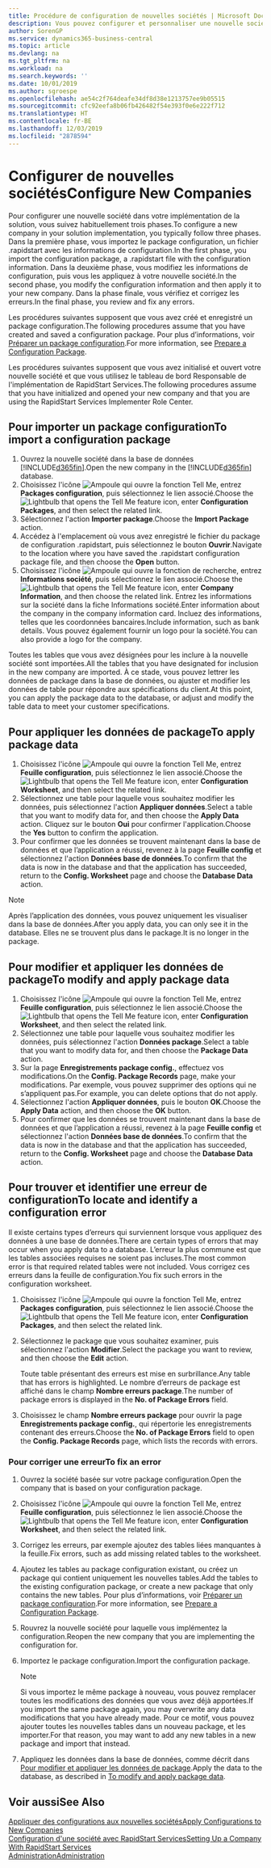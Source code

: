 ```yaml
---
title: Procédure de configuration de nouvelles sociétés | Microsoft Docs
description: Vous pouvez configurer et personnaliser une nouvelle société que vous avez créée. Pour détailler votre implémentation, vous procédez en trois phases pour terminer votre configuration.
author: SorenGP
ms.service: dynamics365-business-central
ms.topic: article
ms.devlang: na
ms.tgt_pltfrm: na
ms.workload: na
ms.search.keywords: ''
ms.date: 10/01/2019
ms.author: sgroespe
ms.openlocfilehash: ae54c2f764deafe34df8d38e1213757ee9b05515
ms.sourcegitcommit: cfc92eefa8b06fb426482f54e393f0e6e222f712
ms.translationtype: HT
ms.contentlocale: fr-BE
ms.lasthandoff: 12/03/2019
ms.locfileid: "2878594"
---
```

# <a name="configure-new-companies"></a><span data-ttu-id="c1ad0-104">Configurer de nouvelles sociétés</span><span class="sxs-lookup"><span data-stu-id="c1ad0-104">Configure New Companies</span></span>
<span data-ttu-id="c1ad0-105">Pour configurer une nouvelle société dans votre implémentation de la solution, vous suivez habituellement trois phases.</span><span class="sxs-lookup"><span data-stu-id="c1ad0-105">To configure a new company in your solution implementation, you typically follow three phases.</span></span> <span data-ttu-id="c1ad0-106">Dans la première phase, vous importez le package configuration, un fichier .rapidstart avec les informations de configuration.</span><span class="sxs-lookup"><span data-stu-id="c1ad0-106">In the first phase, you import the configuration package, a .rapidstart file with the configuration information.</span></span> <span data-ttu-id="c1ad0-107">Dans la deuxième phase, vous modifiez les informations de configuration, puis vous les appliquez à votre nouvelle société.</span><span class="sxs-lookup"><span data-stu-id="c1ad0-107">In the second phase, you modify the configuration information and then apply it to your new company.</span></span> <span data-ttu-id="c1ad0-108">Dans la phase finale, vous vérifiez et corrigez les erreurs.</span><span class="sxs-lookup"><span data-stu-id="c1ad0-108">In the final phase, you review and fix any errors.</span></span>  

<span data-ttu-id="c1ad0-109">Les procédures suivantes supposent que vous avez créé et enregistré un package configuration.</span><span class="sxs-lookup"><span data-stu-id="c1ad0-109">The following procedures assume that you have created and saved a configuration package.</span></span> <span data-ttu-id="c1ad0-110">Pour plus d’informations, voir [Préparer un package configuration](admin-how-to-prepare-a-configuration-package.md).</span><span class="sxs-lookup"><span data-stu-id="c1ad0-110">For more information, see [Prepare a Configuration Package](admin-how-to-prepare-a-configuration-package.md).</span></span>  

<span data-ttu-id="c1ad0-111">Les procédures suivantes supposent que vous avez initialisé et ouvert votre nouvelle société et que vous utilisez le tableau de bord Responsable de l'implémentation de RapidStart Services.</span><span class="sxs-lookup"><span data-stu-id="c1ad0-111">The following procedures assume that you have initialized and opened your new company and that you are using the RapidStart Services Implementer Role Center.</span></span>

## <a name="to-import-a-configuration-package"></a><span data-ttu-id="c1ad0-112">Pour importer un package configuration</span><span class="sxs-lookup"><span data-stu-id="c1ad0-112">To import a configuration package</span></span>  
1. <span data-ttu-id="c1ad0-113">Ouvrez la nouvelle société dans la base de données [!INCLUDE[d365fin](includes/d365fin_md.md)].</span><span class="sxs-lookup"><span data-stu-id="c1ad0-113">Open the new company in the [!INCLUDE[d365fin](includes/d365fin_md.md)] database.</span></span>  
2. <span data-ttu-id="c1ad0-114">Choisissez l'icône ![Ampoule qui ouvre la fonction Tell Me](media/ui-search/search_small.png "Dites-moi ce que vous voulez faire"), entrez **Packages configuration**, puis sélectionnez le lien associé.</span><span class="sxs-lookup"><span data-stu-id="c1ad0-114">Choose the ![Lightbulb that opens the Tell Me feature](media/ui-search/search_small.png "Tell me what you want to do") icon, enter **Configuration Packages**, and then select the related link.</span></span>  
3. <span data-ttu-id="c1ad0-115">Sélectionnez l'action **Importer package**.</span><span class="sxs-lookup"><span data-stu-id="c1ad0-115">Choose the **Import Package** action.</span></span>  
4. <span data-ttu-id="c1ad0-116">Accédez à l'emplacement où vous avez enregistré le fichier du package de configuration .rapidstart, puis sélectionnez le bouton **Ouvrir**.</span><span class="sxs-lookup"><span data-stu-id="c1ad0-116">Navigate to the location where you have saved the .rapidstart configuration package file, and then choose the **Open** button.</span></span>  
5. <span data-ttu-id="c1ad0-117">Choisissez l'icône ![Ampoule qui ouvre la fonction de recherche](media/ui-search/search_small.png "Dites-moi ce que vous voulez faire"), entrez **Informations société**, puis sélectionnez le lien associé.</span><span class="sxs-lookup"><span data-stu-id="c1ad0-117">Choose the ![Lightbulb that opens the Tell Me feature](media/ui-search/search_small.png "Tell me what you want to do") icon, enter **Company Information**, and then choose the related link.</span></span> <span data-ttu-id="c1ad0-118">Entrez les informations sur la société dans la fiche Informations société.</span><span class="sxs-lookup"><span data-stu-id="c1ad0-118">Enter information about the company in the company information card.</span></span> <span data-ttu-id="c1ad0-119">Incluez des informations, telles que les coordonnées bancaires.</span><span class="sxs-lookup"><span data-stu-id="c1ad0-119">Include information, such as bank details.</span></span> <span data-ttu-id="c1ad0-120">Vous pouvez également fournir un logo pour la société.</span><span class="sxs-lookup"><span data-stu-id="c1ad0-120">You can also provide a logo for the company.</span></span>  

<span data-ttu-id="c1ad0-121">Toutes les tables que vous avez désignées pour les inclure à la nouvelle société sont importées.</span><span class="sxs-lookup"><span data-stu-id="c1ad0-121">All the tables that you have designated for inclusion in the new company are imported.</span></span> <span data-ttu-id="c1ad0-122">À ce stade, vous pouvez lettrer les données de package dans la base de données, ou ajuster et modifier les données de table pour répondre aux spécifications du client.</span><span class="sxs-lookup"><span data-stu-id="c1ad0-122">At this point, you can apply the package data to the database, or adjust and modify the table data to meet your customer specifications.</span></span>  

## <a name="to-apply-package-data"></a><span data-ttu-id="c1ad0-123">Pour appliquer les données de package</span><span class="sxs-lookup"><span data-stu-id="c1ad0-123">To apply package data</span></span>  
1. <span data-ttu-id="c1ad0-124">Choisissez l'icône ![Ampoule qui ouvre la fonction Tell Me](media/ui-search/search_small.png "Dites-moi ce que vous voulez faire"), entrez **Feuille configuration**, puis sélectionnez le lien associé.</span><span class="sxs-lookup"><span data-stu-id="c1ad0-124">Choose the ![Lightbulb that opens the Tell Me feature](media/ui-search/search_small.png "Tell me what you want to do") icon, enter **Configuration Worksheet**, and then select the related link.</span></span>  
2. <span data-ttu-id="c1ad0-125">Sélectionnez une table pour laquelle vous souhaitez modifier les données, puis sélectionnez l'action **Appliquer données**.</span><span class="sxs-lookup"><span data-stu-id="c1ad0-125">Select a table that you want to modify data for, and then choose the **Apply Data** action.</span></span> <span data-ttu-id="c1ad0-126">Cliquez sur le bouton **Oui** pour confirmer l'application.</span><span class="sxs-lookup"><span data-stu-id="c1ad0-126">Choose the **Yes** button to confirm the application.</span></span>
3. <span data-ttu-id="c1ad0-127">Pour confirmer que les données se trouvent maintenant dans la base de données et que l’application a réussi, revenez à la page **Feuille config** et sélectionnez l'action **Données base de données**.</span><span class="sxs-lookup"><span data-stu-id="c1ad0-127">To confirm that the data is now in the database and that the application has succeeded, return to the **Config. Worksheet** page and choose the **Database Data** action.</span></span>  

> [!NOTE]  
>  <span data-ttu-id="c1ad0-128">Après l’application des données, vous pouvez uniquement les visualiser dans la base de données.</span><span class="sxs-lookup"><span data-stu-id="c1ad0-128">After you apply data, you can only see it in the database.</span></span> <span data-ttu-id="c1ad0-129">Elles ne se trouvent plus dans le package.</span><span class="sxs-lookup"><span data-stu-id="c1ad0-129">It is no longer in the package.</span></span>  

## <a name="to-modify-and-apply-package-data"></a><span data-ttu-id="c1ad0-130">Pour modifier et appliquer les données de package</span><span class="sxs-lookup"><span data-stu-id="c1ad0-130">To modify and apply package data</span></span>  
1. <span data-ttu-id="c1ad0-131">Choisissez l'icône ![Ampoule qui ouvre la fonction Tell Me](media/ui-search/search_small.png "Dites-moi ce que vous voulez faire"), entrez **Feuille configuration**, puis sélectionnez le lien associé.</span><span class="sxs-lookup"><span data-stu-id="c1ad0-131">Choose the ![Lightbulb that opens the Tell Me feature](media/ui-search/search_small.png "Tell me what you want to do") icon, enter **Configuration Worksheet**, and then select the related link.</span></span>  
2. <span data-ttu-id="c1ad0-132">Sélectionnez une table pour laquelle vous souhaitez modifier les données, puis sélectionnez l'action **Données package**.</span><span class="sxs-lookup"><span data-stu-id="c1ad0-132">Select a table that you want to modify data for, and then choose the **Package Data** action.</span></span>  
3. <span data-ttu-id="c1ad0-133">Sur la page **Enregistrements package config.**, effectuez vos modifications.</span><span class="sxs-lookup"><span data-stu-id="c1ad0-133">On the **Config. Package Records** page, make your modifications.</span></span> <span data-ttu-id="c1ad0-134">Par exemple, vous pouvez supprimer des options qui ne s’appliquent pas.</span><span class="sxs-lookup"><span data-stu-id="c1ad0-134">For example, you can delete options that do not apply.</span></span>  
4. <span data-ttu-id="c1ad0-135">Sélectionnez l'action **Appliquer données**, puis le bouton **OK**.</span><span class="sxs-lookup"><span data-stu-id="c1ad0-135">Choose the **Apply Data** action, and then choose the **OK** button.</span></span>  
5. <span data-ttu-id="c1ad0-136">Pour confirmer que les données se trouvent maintenant dans la base de données et que l’application a réussi, revenez à la page **Feuille config** et sélectionnez l'action **Données base de données**.</span><span class="sxs-lookup"><span data-stu-id="c1ad0-136">To confirm that the data is now in the database and that the application has succeeded, return to the **Config. Worksheet** page and choose the **Database Data** action.</span></span>  

## <a name="to-locate-and-identify-a-configuration-error"></a><span data-ttu-id="c1ad0-137">Pour trouver et identifier une erreur de configuration</span><span class="sxs-lookup"><span data-stu-id="c1ad0-137">To locate and identify a configuration error</span></span>  
<span data-ttu-id="c1ad0-138">Il existe certains types d’erreurs qui surviennent lorsque vous appliquez des données à une base de données.</span><span class="sxs-lookup"><span data-stu-id="c1ad0-138">There are certain types of errors that may occur when you apply data to a database.</span></span> <span data-ttu-id="c1ad0-139">L’erreur la plus commune est que les tables associées requises ne soient pas incluses.</span><span class="sxs-lookup"><span data-stu-id="c1ad0-139">The most common error is that required related tables were not included.</span></span> <span data-ttu-id="c1ad0-140">Vous corrigez ces erreurs dans la feuille de configuration.</span><span class="sxs-lookup"><span data-stu-id="c1ad0-140">You fix such errors in the configuration worksheet.</span></span>

1. <span data-ttu-id="c1ad0-141">Choisissez l'icône ![Ampoule qui ouvre la fonction Tell Me](media/ui-search/search_small.png "Dites-moi ce que vous voulez faire"), entrez **Packages configuration**, puis sélectionnez le lien associé.</span><span class="sxs-lookup"><span data-stu-id="c1ad0-141">Choose the ![Lightbulb that opens the Tell Me feature](media/ui-search/search_small.png "Tell me what you want to do") icon, enter **Configuration Packages**, and then select the related link.</span></span>  
2. <span data-ttu-id="c1ad0-142">Sélectionnez le package que vous souhaitez examiner, puis sélectionnez l'action **Modifier**.</span><span class="sxs-lookup"><span data-stu-id="c1ad0-142">Select the package you want to review, and then choose the **Edit** action.</span></span>  

    <span data-ttu-id="c1ad0-143">Toute table présentant des erreurs est mise en surbrillance.</span><span class="sxs-lookup"><span data-stu-id="c1ad0-143">Any table that has errors is highlighted.</span></span> <span data-ttu-id="c1ad0-144">Le nombre d’erreurs de package est affiché dans le champ **Nombre erreurs package**.</span><span class="sxs-lookup"><span data-stu-id="c1ad0-144">The number of package errors is displayed in the **No. of Package Errors** field.</span></span>  

3. <span data-ttu-id="c1ad0-145">Choisissez le champ **Nombre erreurs package** pour ouvrir la page **Enregistrements package config.**, qui répertorie les enregistrements contenant des erreurs.</span><span class="sxs-lookup"><span data-stu-id="c1ad0-145">Choose the **No. of Package Errors** field to open the **Config. Package Records** page, which lists the records with errors.</span></span>  

### <a name="to-fix-an-error"></a><span data-ttu-id="c1ad0-146">Pour corriger une erreur</span><span class="sxs-lookup"><span data-stu-id="c1ad0-146">To fix an error</span></span>  
1. <span data-ttu-id="c1ad0-147">Ouvrez la société basée sur votre package configuration.</span><span class="sxs-lookup"><span data-stu-id="c1ad0-147">Open the company that is based on your configuration package.</span></span>  
2. <span data-ttu-id="c1ad0-148">Choisissez l'icône ![Ampoule qui ouvre la fonction Tell Me](media/ui-search/search_small.png "Dites-moi ce que vous voulez faire"), entrez **Feuille configuration**, puis sélectionnez le lien associé.</span><span class="sxs-lookup"><span data-stu-id="c1ad0-148">Choose the ![Lightbulb that opens the Tell Me feature](media/ui-search/search_small.png "Tell me what you want to do") icon, enter **Configuration Worksheet**, and then select the related link.</span></span>  
3. <span data-ttu-id="c1ad0-149">Corrigez les erreurs, par exemple ajoutez des tables liées manquantes à la feuille.</span><span class="sxs-lookup"><span data-stu-id="c1ad0-149">Fix errors, such as add missing related tables to the worksheet.</span></span>  
4. <span data-ttu-id="c1ad0-150">Ajoutez les tables au package configuration existant, ou créez un package qui contient uniquement les nouvelles tables.</span><span class="sxs-lookup"><span data-stu-id="c1ad0-150">Add the tables to the existing configuration package, or create a new package that only contains the new tables.</span></span> <span data-ttu-id="c1ad0-151">Pour plus d’informations, voir [Préparer un package configuration](admin-how-to-prepare-a-configuration-package.md).</span><span class="sxs-lookup"><span data-stu-id="c1ad0-151">For more information, see [Prepare a Configuration Package](admin-how-to-prepare-a-configuration-package.md).</span></span>  
5. <span data-ttu-id="c1ad0-152">Rouvrez la nouvelle société pour laquelle vous implémentez la configuration.</span><span class="sxs-lookup"><span data-stu-id="c1ad0-152">Reopen the new company that you are implementing the configuration for.</span></span>  
6. <span data-ttu-id="c1ad0-153">Importez le package configuration.</span><span class="sxs-lookup"><span data-stu-id="c1ad0-153">Import the configuration package.</span></span>  

    > [!NOTE]  
    >  <span data-ttu-id="c1ad0-154">Si vous importez le même package à nouveau, vous pouvez remplacer toutes les modifications des données que vous avez déjà apportées.</span><span class="sxs-lookup"><span data-stu-id="c1ad0-154">If you import the same package again, you may overwrite any data modifications that you have already made.</span></span> <span data-ttu-id="c1ad0-155">Pour ce motif, vous pouvez ajouter toutes les nouvelles tables dans un nouveau package, et les importer.</span><span class="sxs-lookup"><span data-stu-id="c1ad0-155">For that reason, you may want to add any new tables in a new package and import that instead.</span></span>  

7. <span data-ttu-id="c1ad0-156">Appliquez les données dans la base de données, comme décrit dans [Pour modifier et appliquer les données de package](admin-how-to-configure-new-companies.md#to-modify-and-apply-package-data).</span><span class="sxs-lookup"><span data-stu-id="c1ad0-156">Apply the data to the database, as described in [To modify and apply package data](admin-how-to-configure-new-companies.md#to-modify-and-apply-package-data).</span></span>

## <a name="see-also"></a><span data-ttu-id="c1ad0-157">Voir aussi</span><span class="sxs-lookup"><span data-stu-id="c1ad0-157">See Also</span></span>  
[<span data-ttu-id="c1ad0-158">Appliquer des configurations aux nouvelles sociétés</span><span class="sxs-lookup"><span data-stu-id="c1ad0-158">Apply Configurations to New Companies</span></span>](admin-apply-configuration-to-new-companies.md)  
[<span data-ttu-id="c1ad0-159">Configuration d'une société avec RapidStart Services</span><span class="sxs-lookup"><span data-stu-id="c1ad0-159">Setting Up a Company With RapidStart Services</span></span>](admin-set-up-a-company-with-rapidstart.md)  
[<span data-ttu-id="c1ad0-160">Administration</span><span class="sxs-lookup"><span data-stu-id="c1ad0-160">Administration</span></span>](admin-setup-and-administration.md)

